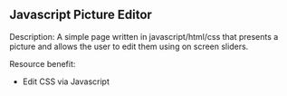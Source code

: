 ## Javascript Picture Editor

Description: A simple page written in javascript/html/css that presents a picture and allows the user to edit them using on screen sliders.

Resource benefit:
- Edit CSS via Javascript
